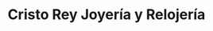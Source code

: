 ---
title: "Cristo Rey Joyería y Relojería"
url: /paraiso/cristo-rey-joyeria-y-relojeria/
shop: joyería
---
